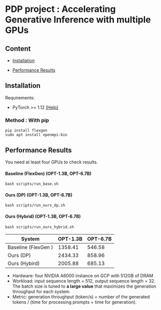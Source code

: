 # PDP project : Accelerating Generative Inference with multiple GPUs

## Content
- [Installation](#installation)

- [Performance Results](#performance-results)


## Installation
Requirements:  
 - PyTorch >= 1.12 [(Help)](https://pytorch.org/get-started/locally/)

### Method : With pip
```
pip install flexgen
sudo apt install openmpi-bin
```

## Performance Results
You need at least four GPUs to check results.

#### Baseline (FlexGen) (OPT-1.3B, OPT-6.7B)
```
bash scripts/run_base.sh
```

#### Ours (DP) (OPT-1.3B, OPT-6.7B)
```
bash scripts/run_ours_dp.sh
```

#### Ours (Hybrid) (OPT-1.3B, OPT-6.7B)

```
bash scripts/run_ours_hybrid.sh
```

| System | OPT-1.3B | OPT-6.7B |
| ------ | -------- | ------- |
| Baseline (FlexGen )   | 1358.41 | 546.58 | 
| Ours (DP) |  2434.33 | 858.96 | 
| Ours (Hybird)    | 2005.88 | 685.13 | 

- Hardware: four NVIDIA A6000 instance on GCP with 512GB of DRAM 
- Workload: input sequence length = 512, output sequence length = 32. The batch size is tuned to **a large value** that maximizes the generation throughput for each system.
- Metric: generation throughput (token/s) = number of the generated tokens / (time for processing prompts + time for generation).  
